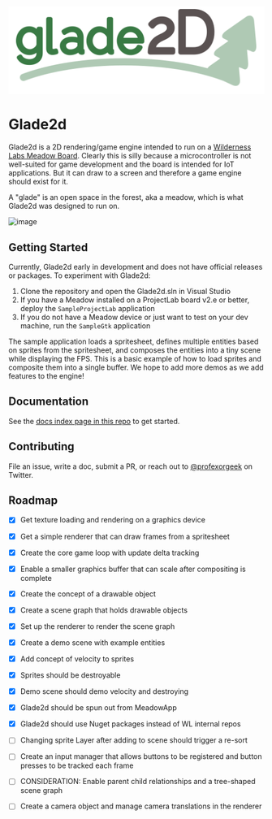 ![](/media/glade2d-logo.png)

# Glade2d

Glade2d is a 2D rendering/game engine intended to run on a [Wilderness Labs Meadow Board](https://www.wildernesslabs.co/). Clearly this is silly because a microcontroller is not well-suited for game development and the board is intended for IoT applications. But it can draw to a screen and therefore a game engine should exist for it.

A "glade" is an open space in the forest, aka a meadow, which is what Glade2d was designed to run on.

![image](https://user-images.githubusercontent.com/711100/167543124-df31e10e-ee33-4441-bcf5-95a89e12e3fd.png)

## Getting Started

Currently, Glade2d early in development and does not have official releases or packages. To experiment with Glade2d:

1. Clone the repository and open the Glade2d.sln in Visual Studio
1. If you have a Meadow installed on a ProjectLab board v2.e or better, deploy the `SampleProjectLab` application
1. If you do not have a Meadow device or just want to test on your dev machine, run the `SampleGtk` application

The sample application loads a spritesheet, defines multiple entities based on sprites from the spritesheet, and composes the entities into a tiny scene while displaying the FPS. This is a basic example of how to load sprites and composite them into a single buffer. We hope to add more demos as we add features to the engine!

## Documentation

See the [docs index page in this repo](/docs/index.md) to get started.

## Contributing

File an issue, write a doc, submit a PR, or reach out to [@profexorgeek](https://twitter.com/profexorgeek) on Twitter.

## Roadmap

- [x] Get texture loading and rendering on a graphics device
- [x] Get a simple renderer that can draw frames from a spritesheet
- [x] Create the core game loop with update delta tracking
- [x] Enable a smaller graphics buffer that can scale after compositing is complete
- [x] Create the concept of a drawable object
- [x] Create a scene graph that holds drawable objects
- [x] Set up the renderer to render the scene graph
- [x] Create a demo scene with example entities
- [x] Add concept of velocity to sprites
- [x] Sprites should be destroyable
- [x] Demo scene should demo velocity and destroying
- [x] Glade2d should be spun out from MeadowApp
- [x] Glade2d should use Nuget packages instead of WL internal repos
- [ ] Changing sprite Layer after adding to scene should trigger a re-sort
- [ ] Create an input manager that allows buttons to be registered and button presses to be tracked each frame
- [ ] CONSIDERATION: Enable parent child relationships and a tree-shaped scene graph
- [ ] Create a camera object and manage camera translations in the renderer


